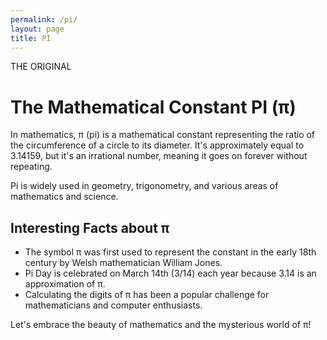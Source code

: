 ```yaml
---
permalink: /pi/
layout: page
title: PI
---
```


THE ORIGINAL
# The Mathematical Constant PI (π)

In mathematics, π (pi) is a mathematical constant representing the ratio of the circumference of a circle to its diameter. It's approximately equal to 3.14159, but it's an irrational number, meaning it goes on forever without repeating.

Pi is widely used in geometry, trigonometry, and various areas of mathematics and science.

## Interesting Facts about π

- The symbol π was first used to represent the constant in the early 18th century by Welsh mathematician William Jones.
- Pi Day is celebrated on March 14th (3/14) each year because 3.14 is an approximation of π.
- Calculating the digits of π has been a popular challenge for mathematicians and computer enthusiasts.

Let's embrace the beauty of mathematics and the mysterious world of π!
